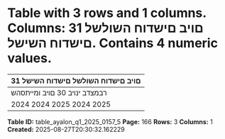 # Table with 3 rows and 1 columns. Columns: 31 םויב םישדוח השולשל םישדוח השישל. Contains 4 numeric values.

| 31 םויב םישדוח השולשל םישדוח השישל |
|---|
| רבמצדב ינויב 30 םויב ומייתסהש | ינויב 30 םויב ומייתסהש |
| 2024 2024 2025 2024 2025 |

**Table ID:** table_ayalon_q1_2025_0157_5
**Page:** 166
**Rows:** 3
**Columns:** 1
**Created:** 2025-08-27T20:30:32.162229
